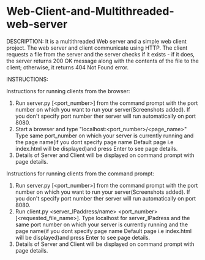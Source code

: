 # Web-Client-and-Multithreaded-web-server

DESCRIPTION: It is a multithreaded Web server and a simple web client project. The web server and client communicate using HTTP. The client requests a file from the server and the server checks if it exists - if it does, the server returns 200 OK message along with the contents of the file to the client; otherwise, it returns 404 Not Found error.

INSTRUCTIONS:

Instructions for running clients from the browser:
1. Run server.py [<port_number>] from the command prompt with the port number on which you want to run your server(Screenshots added). If you don't specify port number ther server will run automatically on port 8080.
2. Start a browser and type "localhost:<port_number>/<page_name>"  Type same port_number on which your server is currently running and the page name(if you dont specify page name Default page i.e index.html will be displayed)and press Enter to see page details.
3. Details of Server and Client will be displayed on command prompt with page details.

Instructions for running clients from the command prompt:
1. Run server.py [<port_number>] from the command prompt with the port number on which you want to run your server(Screenshots added). If you don't specify port number ther server will run automatically on port 8080.
2. Run client.py <server_IPaddress/name> <port_number> [<requested_file_name>]. Type localhost for server_IPadress and the same port number on which your server is currently running and the page name(if you dont specify page name Default page i.e index.html will be displayed)and press Enter to see page details.
3. Details of Server and Client will be displayed on command prompt with page details.
